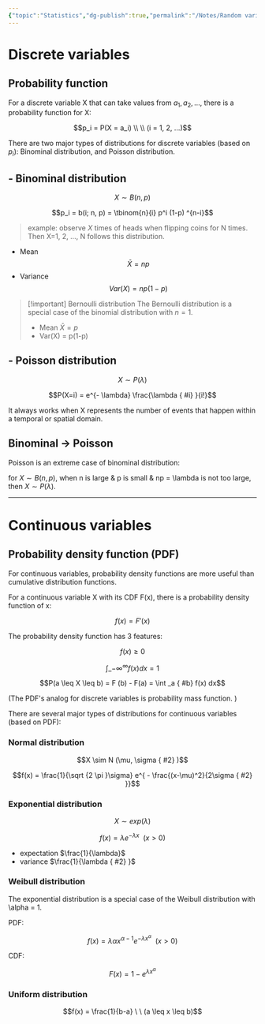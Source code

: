 ```yaml
---
{"topic":"Statistics","dg-publish":true,"permalink":"/Notes/Random variables & Probability distributions/","dgPassFrontmatter":true,"noteIcon":""}
---
```


# Discrete variables
## Probability function

For a discrete variable X that can take values from ${a_1, a_2, ...}$, there is a probability function for X:

$$p_i = P(X = a_i) \\ \\ (i = 1, 2, ...)$$

There are two major types of distributions for discrete variables (based on $p_i$): Binominal distribution, and Poisson distribution.

## - Binominal distribution


$$X \sim B(n, p)$$

$$p_i = b(i; n, p) = \tbinom{n}{i} p^i (1-p) ^{n-i}$$
> example: observe $X$ times of heads when flipping coins for N times. Then X=1, 2, ..., N follows this distribution.

- Mean
$$\bar{X} = np$$
- Variance
$$
Var(X) = np(1-p)
$$
>[!important] Bernoulli distribution
>The Bernoulli distribution is a special case of the binomial distribution with $n=1$. 
>- Mean $\bar{X}=p$
>- Var(X) = p(1-p)


## - Poisson distribution

$$X \sim P(\lambda)$$

$$P(X=i) = e^{- \lambda} \frac{\lambda
{ #i}
}{i!}$$

It always works when X represents the number of events that happen within a temporal or spatial domain.

## Binominal → Poisson

Poisson is an extreme case of binominal distribution:

for $X \sim B(n, p)$, when n is large & p is small & np = \\lambda is not too large, then $X \sim P(\lambda)$.

-------
# Continuous variables
## Probability density function (PDF)

For continuous variables, probability density functions are more useful than cumulative distribution functions.

For a continuous variable X with its CDF F(x), there is a probability density function of x:

$$f(x) = F'(x)$$

The probability density function has 3 features:

$$f(x) \geq 0$$

$$\int \_ {-\infty} ^{\infty} f(x) dx =1$$

$$P(a \leq X \leq b) = F (b) - F(a) = \int _a
{ #b}
 f(x) dx$$

(The PDF's analog for discrete variables is probability mass function. )

There are several major types of distributions for continuous variables (based on PDF):

### Normal distribution


$$X \sim N (\mu, \sigma
{ #2}
)$$

$$f(x) = \frac{1}{\sqrt {2 \pi }\sigma} e^{ - \frac{(x-\mu)^2}{2\sigma
{ #2}
}}$$

### Exponential distribution 

$$X \sim exp(\lambda)$$

$$f(x) = \lambda e^{-\lambda x} \ \ (x>0)$$
- expectation $\frac{1}{\lambda}$
- variance $\frac{1}{\lambda
{ #2}
}$
### Weibull distribution

The exponential distribution is a special case of the Weibull distribution with \\alpha = 1.

PDF:

$$f(x) = \lambda \alpha x^{\alpha-1} e ^{-\lambda x^\alpha} \ \ (x>0)$$

CDF:

$$F(x) = 1 - e ^{\lambda x ^ \alpha}$$

### Uniform distribution


$$f(x) = \frac{1}{b-a} \ \ (a \leq x \leq b)$$